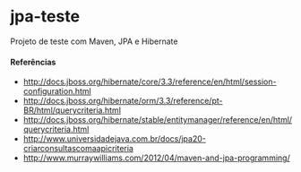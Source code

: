 jpa-teste
=========

Projeto de teste com Maven, JPA e Hibernate

#### Referências
- http://docs.jboss.org/hibernate/core/3.3/reference/en/html/session-configuration.html
- http://docs.jboss.org/hibernate/orm/3.3/reference/pt-BR/html/querycriteria.html
- http://docs.jboss.org/hibernate/stable/entitymanager/reference/en/html/querycriteria.html
- http://www.universidadejava.com.br/docs/jpa20-criarconsultascomaapicriteria
- http://www.murraywilliams.com/2012/04/maven-and-jpa-programming/
